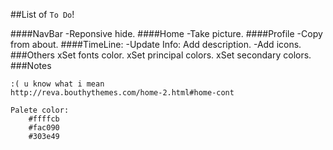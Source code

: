 ##List of `To Do`!

####NavBar
    -Reponsive hide.
####Home
    -Take picture.
####Profile
    -Copy from about.
####TimeLine:
    -Update Info: Add description.
    -Add icons.
###Others
    xSet fonts color.
    xSet principal colors.
    xSet secondary colors.
###Notes
```
:( u know what i mean
http://reva.bouthythemes.com/home-2.html#home-cont

Palete color: 
    #ffffcb
    #fac090
    #303e49
```